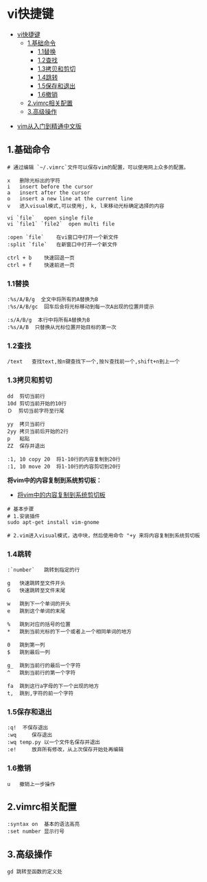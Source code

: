 # vi快捷键

<!-- TOC -->

- [vi快捷键](#vi快捷键)
    - [1.基础命令](#1基础命令)
        - [1.1替换](#11替换)
        - [1.2查找](#12查找)
        - [1.3拷贝和剪切](#13拷贝和剪切)
        - [1.4跳转](#14跳转)
        - [1.5保存和退出](#15保存和退出)
        - [1.6撤销](#16撤销)
    - [2.vimrc相关配置](#2vimrc相关配置)
    - [3.高级操作](#3高级操作)

<!-- /TOC -->

- [vim从入门到精通中文版](https://github.com/wsdjeg/vim-galore-zh_cn)

## 1.基础命令

```shell
# 通过编辑 `~/.vimrc`文件可以保存vim的配置，可以使用网上众多的配置。

x   删除光标出的字符
i   insert before the cursor
a   insert after the cursor
o   insert a new line at the current line
v   进入visual模式,可以使用j, k, l来移动光标确定选择的内容

vi `file`   open single file
vi `file1` `file2`  open multi file

:open `file`    在vi窗口中打开一个新文件
:split `file`   在新窗口中打开一个新文件

ctrl + b    快速回退一页
ctrl + f    快速前进一页
```

### 1.1替换

```shell
:%s/A/B/g  全文中将所有的A替换为B
:%s/A/B/gc  回车后会将光标移动到每一次A出现的位置并提示

:s/A/B/g  本行中将所有A替换为B
:%s/A/B  只替换从光标位置开始目标的第一次
```

### 1.2查找

```shell
/text   查找text,按n键查找下一个,按Ｎ查找前一个,shift+n到上一个
```

### 1.3拷贝和剪切

```shell
dd  剪切当前行
10d 剪切当前开始的10行
Ｄ  剪切当前字符至行尾

yy  拷贝当前行
2yy 拷贝当前后开始的2行
p   粘贴
ZZ  保存并退出

:1, 10 copy 20  将1-10行的内容复制到20行
:1, 10 move 20  将1-10行的内容剪切到20行
```

**将vim中的内容复制到系统剪切板：**

- [将vim中的内容复制到系统剪切板](https://www.cnblogs.com/callmelord/p/11579646.html)

```shell
# 基本步骤
# 1.安装插件
sudo apt-get install vim-gnome

# 2.vim进入visual模式，选中块，然后使用命令 "+y 来将内容复制到系统剪切板
```

### 1.4跳转

```shell
:`number`   跳转到指定的行

g   快速跳转至文件开头
G   快速跳转至文件末尾

w   跳到下一个单词的开头
e   跳到这个单词的末尾

%   跳到对应的括号的位置
*   跳到当前光标的下一个或者上一个相同单词的地方

0   跳到第一列
$   跳到最后一列

g_  跳到当前行的最后一个字符
^   跳到当前行的第一个字符

fa  跳到这行a字母的下一个出现的地方
t,  跳到,字符的前一个字符
```

### 1.5保存和退出

```shell
:q!  不保存退出
:wq     保存退出
:wq temp.py 以一个文件名保存并退出
:e!     放弃所有修改，从上次保存开始处再编辑
```

### 1.6撤销

```shell
u   撤销上一步操作
```

## 2.vimrc相关配置

```shell
:syntax on  基本的语法高亮
:set number 显示行号
```

## 3.高级操作

```shell
gd 跳转至函数的定义处
```
